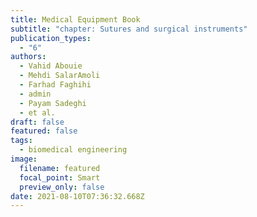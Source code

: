```yaml
---
title: Medical Equipment Book
subtitle: "chapter: Sutures and surgical instruments"
publication_types:
  - "6"
authors:
  - Vahid Abouie
  - Mehdi SalarAmoli
  - Farhad Faghihi
  - admin
  - Payam Sadeghi
  - et al.
draft: false
featured: false
tags:
  - biomedical engineering
image:
  filename: featured
  focal_point: Smart
  preview_only: false
date: 2021-08-10T07:36:32.668Z
---
```

